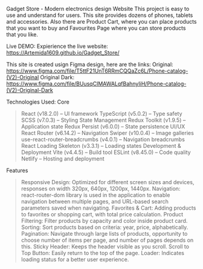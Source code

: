 Gadget Store - Modern electronics design Website
This project is easy to use and understand for users.
This site provides dozens of phones, tablets and accessories.
Also there are Product Cart, where you can place products that you want to buy 
and Favourites Page where you can store products that you like.

Live DEMO:
Expierience the live website: https://Artemida1609.github.io/Gadget_Store/

This site is created usign Figma design, here are the links:
Original: https://www.figma.com/file/T5ttF21UnT6RRmCQQaZc6L/Phone-catalog-(V2)-Original
Original Dark: https://www.figma.com/file/BUusqCIMAWALqfBahnyIiH/Phone-catalog-(V2)-Original-Dark

Technologies Used:
Core
  > React (v18.2.0) – UI framework
  > TypeScript (v5.0.2) – Type safety
  > SCSS (v7.0.3) – Styling
State Management
  > Redux Toolkit (v1.9.5) – Application state
  > Redux Persist (v6.0.0) – State persistence
UI/UX
  > React Router (v6.14.2) – Navigation
  > Swiper (v10.0.4) – Image galleries
  > use-react-router-breadcrumbs (v4.0.1) – Navigation breadcrumbs
  > React Loading Skeleton (v3.3.1) – Loading states
Development & Deployment
  > Vite (v4.4.5) – Build tool
  > ESLint (v8.45.0) – Code quality
  > Netlify – Hosting and deployment

Features
  > Responsive Design: Optimized for different screen sizes and devices, responses on width 320px, 640px, 1200px, 1440px.
  > Navigation: react-router-dom library is used in the application to enable navigation between multiple pages, and URL-based search parameters saved when navigating.
  > Favorites & Cart: Adding products to favorites or shopping cart, with total price calculation.
  > Product Filtering: Filter products by capacity and color inside product card.
  > Sorting: Sort products based on criteria: year, price, alphabetically.
  > Pagination: Navigate through large lists of products, opportunity to choose number of items per page, and number of pages depends on this.
  > Sticky Header: Keeps the header visible as you scroll.
  > Scroll to Top Button: Easily return to the top of the page.
  > Loader: Indicates loading status for a better user experience.
